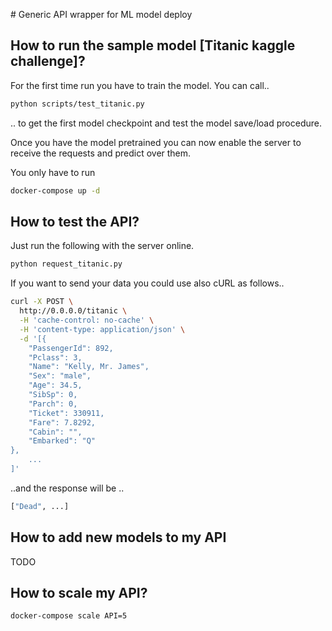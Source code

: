 # Generic API wrapper for ML model deploy

## How to run the sample model [Titanic kaggle challenge]?
For the first time run you have to train the model. You can call..

```bash 
python scripts/test_titanic.py
```
.. to get the first model checkpoint and test the model save/load procedure.

Once you have the model pretrained you can now enable the server to receive the
requests and predict over them.

You only have to run

```bash
docker-compose up -d
```

## How to test the API?
Just run the following with the server online.
```bash
python request_titanic.py
```

If you want to send your data you could use also cURL as follows..
```bash
curl -X POST \
  http://0.0.0.0/titanic \
  -H 'cache-control: no-cache' \
  -H 'content-type: application/json' \
  -d '[{
    "PassengerId": 892,
    "Pclass": 3,
    "Name": "Kelly, Mr. James",
    "Sex": "male",
    "Age": 34.5,
    "SibSp": 0,
    "Parch": 0,
    "Ticket": 330911,
    "Fare": 7.8292,
    "Cabin": "",
    "Embarked": "Q"
},
    ...
]'
```

..and the response will be ..

```bash
["Dead", ...]
```

## How to add new models to my API
TODO

## How to scale my API?
```bash
docker-compose scale API=5
```
